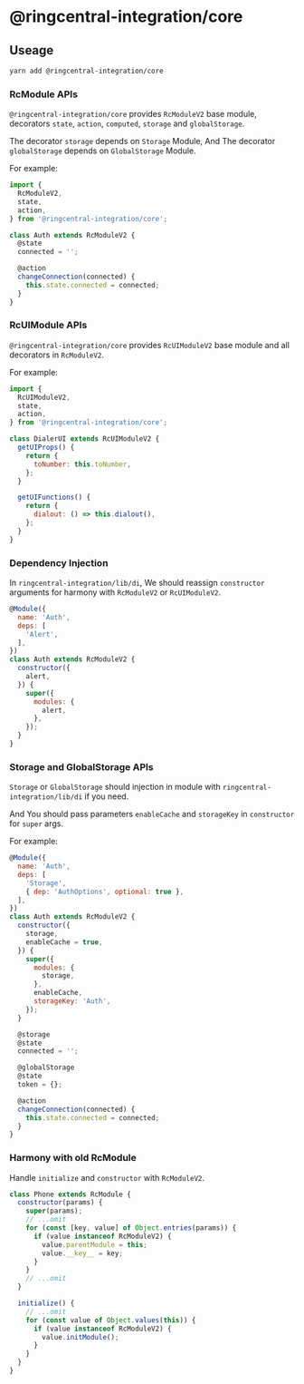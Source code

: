 # @ringcentral-integration/core

## Useage

```sh
yarn add @ringcentral-integration/core
```

### RcModule APIs

`@ringcentral-integration/core` provides `RcModuleV2` base module, decorators `state`, `action`, `computed`, `storage` and `globalStorage`.

 The decorator `storage` depends on `Storage` Module, And  The decorator `globalStorage` depends on `GlobalStorage` Module.

For example:

```js
import {
  RcModuleV2,
  state,
  action,
} from '@ringcentral-integration/core';

class Auth extends RcModuleV2 {
  @state
  connected = '';

  @action
  changeConnection(connected) {
    this.state.connected = connected;
  }
}
```

### RcUIModule APIs

`@ringcentral-integration/core` provides `RcUIModuleV2` base module and all decorators in `RcModuleV2`.

For example:

```js
import {
  RcUIModuleV2,
  state,
  action,
} from '@ringcentral-integration/core';

class DialerUI extends RcUIModuleV2 {
  getUIProps() {
    return {
      toNumber: this.toNumber,
    };
  }

  getUIFunctions() {
    return {
      dialout: () => this.dialout(),
    };
  }
}
```

### Dependency Injection

In `ringcentral-integration/lib/di`, We should reassign `constructor` arguments for harmony with `RcModuleV2` or `RcUIModuleV2`.

```js
@Module({
  name: 'Auth',
  deps: [
    'Alert',
  ],
})
class Auth extends RcModuleV2 {
  constructor({
    alert,
  }) {
    super({
      modules: {
        alert,
      },
    });
  }
}
```

### Storage and GlobalStorage APIs

`Storage` or `GlobalStorage` should injection in module with `ringcentral-integration/lib/di` if you need.

And You should pass parameters `enableCache` and `storageKey` in `constructor` for `super` args.

For example:

```js
@Module({
  name: 'Auth',
  deps: [
    'Storage',
    { dep: 'AuthOptions', optional: true },
  ],
})
class Auth extends RcModuleV2 {
  constructor({
    storage,
    enableCache = true,
  }) {
    super({
      modules: {
        storage,
      },
      enableCache,
      storageKey: 'Auth',
    });
  }

  @storage
  @state
  connected = '';

  @globalStorage
  @state
  token = {};

  @action
  changeConnection(connected) {
    this.state.connected = connected;
  }
}
```

### Harmony with old RcModule

Handle `initialize` and `constructor` with `RcModuleV2`.

```js
class Phone extends RcModule {
  constructor(params) {
    super(params);
    // ...omit
    for (const [key, value] of Object.entries(params)) {
      if (value instanceof RcModuleV2) {
        value.parentModule = this;
        value.__key__ = key;
      }
    }
    // ...omit
  }

  initialize() {
    // ...omit
    for (const value of Object.values(this)) {
      if (value instanceof RcModuleV2) {
        value.initModule();
      }
    }
  }
}
```
